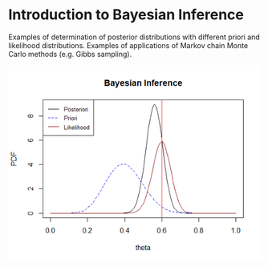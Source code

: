 # Introduction to Bayesian Inference

Examples of determination of posterior distributions with different priori and likelihood distributions.
Examples of applications of Markov chain Monte Carlo methods (e.g. Gibbs sampling).

![](ex_plot.png)